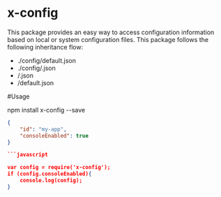 x-config
=============
This package provides an easy way to access configuration information based on local or system configuration files. This package follows the following inheritance flow:

- ./config/default.json
- ./config/<environment>.json
- <system>/<id>.json
- <system>/default.json

#Usage

npm install x-config --save

```json
{
	"id": "my-app",
	"consoleEnabled": true
}

```javascript

var config = require('x-config');
if (config.consoleEnabled){
	console.log(config);
}

```



